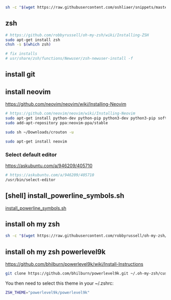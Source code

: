 ```sh
sh -c "$(wget https://raw.githubusercontent.com/oshliaer/snippets/master/crouton/setup.sh -O -)"
```

## zsh
```sh
# https://github.com/robbyrussell/oh-my-zsh/wiki/Installing-ZSH
sudo apt-get install zsh
chsh -s $(which zsh)

# fix installs
# usr/share/zsh/functions/Newuser/zsh-newuser-install -f
```

## install git

## install neovim

https://github.com/neovim/neovim/wiki/Installing-Neovim

```sh
# https://github.com/neovim/neovim/wiki/Installing-Neovim
sudo apt-get install python-dev python-pip python3-dev python3-pip software-properties-common
sudo add-apt-repository ppa:neovim-ppa/stable
```

```sh
sudo sh ~/Downloads/crouton -u
```

```sh
sudo apt-get install neovim
```

### Select default editor

https://askubuntu.com/a/946209/405710

```sh
# https://askubuntu.com/a/946209/405710
/usr/bin/select-editor
```

## [shell] install_powerline_symbols.sh
[install_powerline_symbols.sh](./install_powerline_symbols.sh)

## install oh my zsh
```sh
sh -c "$(wget https://raw.githubusercontent.com/robbyrussell/oh-my-zsh/master/tools/install.sh -O -)"
```

## install oh my zsh powerlevel9k 
https://github.com/bhilburn/powerlevel9k/wiki/Install-Instructions
```sh
git clone https://github.com/bhilburn/powerlevel9k.git ~/.oh-my-zsh/custom/themes/powerlevel9k
```
You then need to select this theme in your ~/.zshrc:
```sh
ZSH_THEME="powerlevel9k/powerlevel9k"
```
